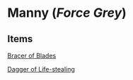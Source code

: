 # Manny (*Force Grey*)

## Items

[Bracer of Blades](https://github.com/gregofgreg5/magick-ink2020/blob/main/homebrew/magic-items/bracers-of-blades.md#bracers-of-blades)

[Dagger of Life-stealing](https://github.com/gregofgreg5/magick-ink2020/blob/main/homebrew/magic-items/dagger-of-life-stealing.md#dagger-of-life-stealing)
